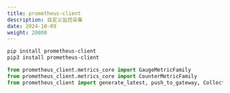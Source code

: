 ```yaml
---
title: prometheus-client
description: 自定义监控采集
date: 2024-10-09
weight: 20000
---
```


<style>
th, td {
  border: 1px solid rgb(190, 190, 190);
}
</style>





```bash
pip install prometheus-client
pip3 install prometheus-client

```


```python
from prometheus_client.metrics_core import GaugeMetricFamily
from prometheus_client.metrics_core import CounterMetricFamily
from prometheus_client import generate_latest, push_to_gateway, CollectorRegistry





```



